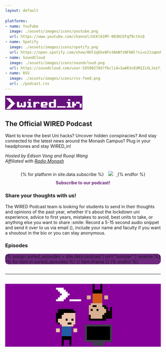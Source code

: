 ```yaml
---
layout: default

platforms:
- name: YouTube
  image: ./assets/images/icons/youtube.png
  url: https://www.youtube.com/channel/UCKl61MY-083KCOfqT9ctXsQ
- name: Spotify
  image: ./assets/images/icons/spotify.png
  url: https://open.spotify.com/show/0UlSqEke0Fo3AmNfzNFbNl?si=nJJzqmnFTtmrM14DrTc6-w&dl_branch=1&fbclid=IwAR2IsML08wRBQvqvP_hRjvjAU_-Xw-1zZKJp-WNgFwCD3i56PRDJy2-EQQc&nd=1
- name: SoundCloud
  image: ./assets/images/icons/soundcloud.png
  url: https://soundcloud.com/user-595902769?fbclid=IwAR3vEUM1ZiXLJa1fj7jOPKx3GuKvHa_UTviNHM6ZhyZjJQgGgarDUgYlii0
- name: RSS
  image: ./assets/images/icons/rss-feed.png
  url: ./podcast.rss
---
```

<!-- Logo -->
<div align="left">
<img src="./assets/images/wired_in.png" alt="WIRED_in Logo" width="250"/>
</div>

## The Official WIRED Podcast  
Want to know the best Uni hacks? Uncover hidden conspiracies? And stay connected to the latest news around the Monash Campus?
Plug in your headphones and stay WIRED_in!
<p>
<i>Hosted by Edison Vong and Ruoqi Wang<br>
Affiliated with <a href="https://www.radiomonash.net/" target="_blank">Radio Monash</a></i>
</p>

<div float="left" align="middle" margin="10px">
    {% for platform in site.data.subscribe %}
      <a href="{{ platform.url }}" target="_blank" rel="noreferrer noopener">
      <img src="{{ platform.image }}" height="50" style="margin-top:10px; margin-right:10px; margin-left:10px"/>
      </a>
    {% endfor %}<br>
    <div style="color:#6e297e; margin:10px; margin-bottom:20px"><b>Subscribe to our podcast!</b></div>
</div>

<h3>Share your thoughts with us!</h3>
The WIRED Podcast team is looking for students to send in their thoughts and opinions of the past year, whether it's about the lockdown uni experience, advice to first years, mistakes to avoid, best units to take, or anything else you want to share :smile:
Record a 5-15 second audio snippet and send it over to us via
email (<podcast@wired.org.au>), include your name and faculty if you want a shoutout in the bio or you can stay anonymous.

<div markdown="1">

### Episodes
</div>

<style>
.boxed {
  background: #6e297e;
  border-radius: 12px;
}

.panel {
  background: #870099;
  width: 100%;
}
</style>

<div class="boxed">
  {% assign sorted_episodes = site.data.podcast | sort:"number" | reverse %}
  {% for item in sorted_episodes %}
    {{ item.iframe }}
  {% endfor %}
</div>

<!-- For displaying latest episode of Spotify -->
<!-- <iframe src="https://open.spotify.com/embed/show/0UlSqEke0Fo3AmNfzNFbNl?t=0" width="100%" height="152" frameBorder="0" allowtransparency="true" allow="encrypted-media" playlist-continuous="true"></iframe> -->

<br>

<div markdown="1">

---

</div>
<br>
<div align="middle" class="panel">
<img src="./assets/images/podcast.gif" width="200"/>
</div>